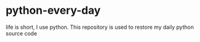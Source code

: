 python-every-day
=================

life is short, I use python. This repository is used to restore my daily python source code
